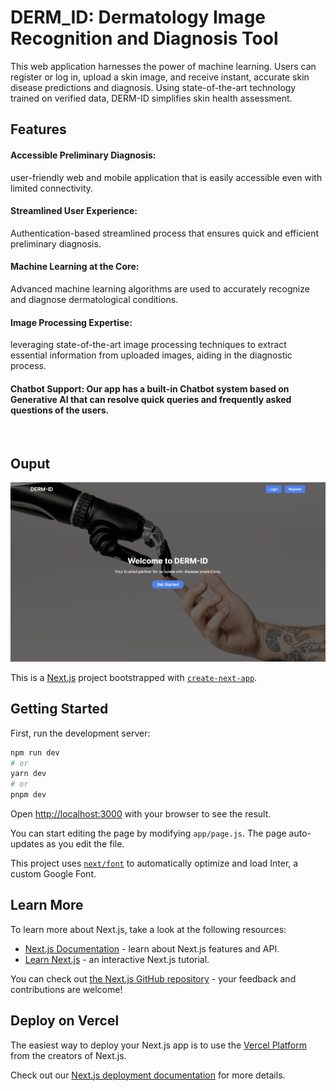 # DERM_ID: Dermatology Image Recognition and Diagnosis Tool

This web application harnesses the power of machine learning. Users can register or log in, upload a skin image, and receive instant, accurate skin disease predictions and diagnosis. Using state-of-the-art technology trained on verified data, DERM-ID simplifies skin health assessment.

## Features
<h4>Accessible Preliminary Diagnosis:</h4> user-friendly web and mobile application that is easily accessible even with limited connectivity.<br>
<h4>Streamlined User Experience:</h4> Authentication-based streamlined process that ensures quick and efficient preliminary diagnosis.<br>
<h4>Machine Learning at the Core:</h4> Advanced machine learning algorithms are used to accurately recognize and diagnose dermatological conditions.<br> 
<h4>Image Processing Expertise:</h4> leveraging state-of-the-art image processing techniques to extract essential information from uploaded images, aiding in the diagnostic process.<br>
<h4>Chatbot Support: Our app has a built-in Chatbot system based on Generative AI that can resolve quick queries and frequently asked questions of the users.</h4><br>


## Ouput

<img width="1705" alt="Landing Page" src="DERMID-image.PNG">

This is a [Next.js](https://nextjs.org/) project bootstrapped with [`create-next-app`](https://github.com/vercel/next.js/tree/canary/packages/create-next-app).

## Getting Started

First, run the development server:

```bash
npm run dev
# or
yarn dev
# or
pnpm dev
```

Open [http://localhost:3000](http://localhost:3000) with your browser to see the result.

You can start editing the page by modifying `app/page.js`. The page auto-updates as you edit the file.

This project uses [`next/font`](https://nextjs.org/docs/basic-features/font-optimization) to automatically optimize and load Inter, a custom Google Font.

## Learn More

To learn more about Next.js, take a look at the following resources:

- [Next.js Documentation](https://nextjs.org/docs) - learn about Next.js features and API.
- [Learn Next.js](https://nextjs.org/learn) - an interactive Next.js tutorial.

You can check out [the Next.js GitHub repository](https://github.com/vercel/next.js/) - your feedback and contributions are welcome!

## Deploy on Vercel

The easiest way to deploy your Next.js app is to use the [Vercel Platform](https://vercel.com/new?utm_medium=default-template&filter=next.js&utm_source=create-next-app&utm_campaign=create-next-app-readme) from the creators of Next.js.

Check out our [Next.js deployment documentation](https://nextjs.org/docs/deployment) for more details.
